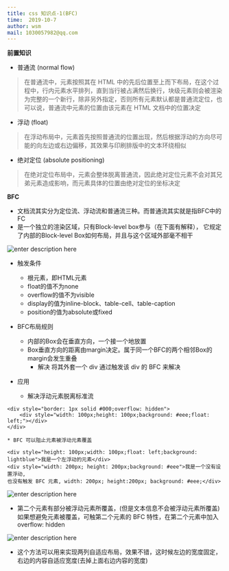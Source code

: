 ```yaml
---
title: css 知识点-1(BFC)
time:  2019-10-7
author: wsm
mail: 1030057982@qq.com
---
```


**前置知识**

* 普通流 (normal flow)
> 在普通流中，元素按照其在 HTML 中的先后位置至上而下布局，在这个过程中，行内元素水平排列，直到当行被占满然后换行，块级元素则会被渲染为完整的一个新行，除非另外指定，否则所有元素默认都是普通流定位，也可以说，普通流中元素的位置由该元素在 HTML 文档中的位置决定

* 浮动 (float)
> 在浮动布局中，元素首先按照普通流的位置出现，然后根据浮动的方向尽可能的向左边或右边偏移，其效果与印刷排版中的文本环绕相似

* 绝对定位 (absolute positioning)
> 在绝对定位布局中，元素会整体脱离普通流，因此绝对定位元素不会对其兄弟元素造成影响，而元素具体的位置由绝对定位的坐标决定



**BFC**

* 文档流其实分为定位流、浮动流和普通流三种。而普通流其实就是指BFC中的FC
* 是一个独立的渲染区域，只有Block-level box参与（在下面有解释）， 它规定了内部的Block-level Box如何布局，并且与这个区域外部毫不相干

![enter description here](https://img.wsmpage.cn/learning/2019-10-7/1570434559929.png)


* 触发条件
	* 根元素，即HTML元素
	* float的值不为none
	* overflow的值不为visible
	* display的值为inline-block、table-cell、table-caption
	* position的值为absolute或fixed

* BFC布局规则
	* 内部的Box会在垂直方向，一个接一个地放置
	* Box垂直方向的距离由margin决定。属于同一个BFC的两个相邻Box的margin会发生重叠
		* 解决 将其外套一个 div 通过触发该 div 的 BFC 来解决


* 应用
	* 解决浮动元素脱离标准流

``` 
<div style="border: 1px solid #000;overflow: hidden">
    <div style="width: 100px;height: 100px;background: #eee;float: left;"></div>
</div>
```

	* BFC 可以阻止元素被浮动元素覆盖

``` 
<div style="height: 100px;width: 100px;float: left;background: lightblue">我是一个左浮动的元素</div>
<div style="width: 200px; height: 200px;background: #eee">我是一个没有设置浮动, 
也没有触发 BFC 元素, width: 200px; height:200px; background: #eee;</div>
```
![enter description here](https://img.wsmpage.cn/learning/2019-10-7/1570436662128.png)

* 第二个元素有部分被浮动元素所覆盖，(但是文本信息不会被浮动元素所覆盖) 如果想避免元素被覆盖，可触第二个元素的 BFC 特性，在第二个元素中加入 overflow: hidden

![enter description here](https://img.wsmpage.cn/learning/2019-10-7/1570436705956.png)

* 这个方法可以用来实现两列自适应布局，效果不错，这时候左边的宽度固定，右边的内容自适应宽度(去掉上面右边内容的宽度)